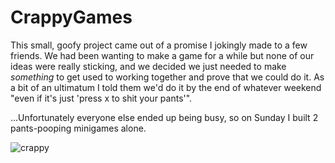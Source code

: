 # CrappyGames
This small, goofy project came out of a promise I jokingly made to a few friends. We had been wanting to make a game for a while but none of our ideas were really sticking, and we decided we just needed to make _something_ to get used to working together and prove that we could do it. As a bit of an ultimatum I told them we'd do it by the end of whatever weekend "even if it's just 'press x to shit your pants'".

...Unfortunately everyone else ended up being busy, so on Sunday I built 2 pants-pooping minigames alone.

![crappy](https://ramseyopp.com/pages/projects/crappyGames.png)
